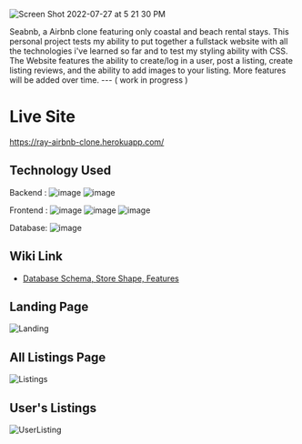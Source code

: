 ![Screen Shot 2022-07-27 at 5 21 30 PM](https://user-images.githubusercontent.com/79509501/181838546-e678b5bd-afca-4ee3-9118-0c940aaedcba.png)

Seabnb, a Airbnb clone featuring only coastal and beach rental stays. This personal project tests my ability to put together a fullstack website with all the technologies i've learned so far and to test my styling ability with CSS.  The Website features the ability to create/log in a user,  post a listing, create listing reviews, and the ability to add images to your listing. More features will be added over time.  --- ( work in  progress )

# Live Site
 https://ray-airbnb-clone.herokuapp.com/


## Technology Used

Backend :   ![image](https://img.shields.io/badge/Node.js-339933?style=for-the-badge&logo=nodedotjs&logoColor=white) ![image](https://img.shields.io/badge/JavaScript-323330?style=for-the-badge&logo=javascript&logoColor=F7DF1E)

Frontend : 
![image](https://img.shields.io/badge/React-20232A?style=for-the-badge&logo=react&logoColor=61DAFB) ![image](https://img.shields.io/badge/Redux-593D88?style=for-the-badge&logo=redux&logoColor=white) ![image](https://img.shields.io/badge/Express.js-000000?style=for-the-badge&logo=express&logoColor=white)

Database: 
![image](https://img.shields.io/badge/SQLite-07405E?style=for-the-badge&logo=sqlite&logoColor=white)

## Wiki Link
- [Database Schema, Store Shape, Features](https://github.com/RayC206/airbnb/wiki)

## Landing Page

![Landing](https://user-images.githubusercontent.com/79509501/190925482-bebc1ceb-daae-4e92-91f9-17c074980a38.png)

## All Listings Page

![Listings](https://user-images.githubusercontent.com/79509501/190925503-9061f156-ddaa-48ad-93ce-425149459fbb.png)

## User's Listings

![UserListing](https://user-images.githubusercontent.com/79509501/190925521-9d98a165-14ea-4732-b6aa-899d9b659a32.png)





